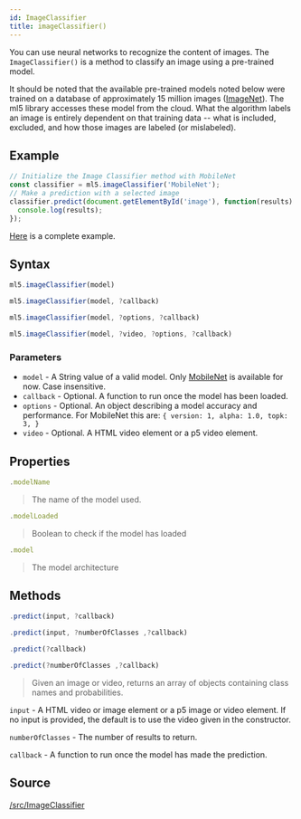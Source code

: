 ```yaml
---
id: ImageClassifier
title: imageClassifier()
---
```


You can use neural networks to recognize the content of images. The `ImageClassifier()` is a method to classify an image using a pre-trained model.

It should be noted that the available pre-trained models noted below were trained on a database of approximately 15 million images ([ImageNet](http://www.image-net.org/)). The ml5 library accesses
these model from the cloud. What the algorithm labels an image is entirely dependent on that training data -- what is included, excluded, and how those images are labeled (or mislabeled).

## Example

```javascript
// Initialize the Image Classifier method with MobileNet
const classifier = ml5.imageClassifier('MobileNet');
// Make a prediction with a selected image
classifier.predict(document.getElementById('image'), function(results) {
  console.log(results);
});
```

[Here](https://github.com/ml5js/ml5-examples/blob/master/p5js/ImageClassification/sketch.js) is a complete example.

## Syntax
  ```javascript
  ml5.imageClassifier(model)
  ```

  ```javascript
  ml5.imageClassifier(model, ?callback)
  ```

  ```javascript
  ml5.imageClassifier(model, ?options, ?callback)
  ```

  ```javascript
  ml5.imageClassifier(model, ?video, ?options, ?callback)
  ```

### Parameters

  - `model` - A String value of a valid model. Only [MobileNet](https://github.com/tensorflow/tfjs-models/tree/master/MobileNet) is available for now. Case insensitive.
  - `callback` - Optional. A function to run once the model has been loaded.
  - `options` - Optional. An object describing a model accuracy and performance. For MobileNet this are: `{ version: 1,
    alpha: 1.0, topk: 3, }`
  - `video` - Optional. A HTML video element or a p5 video element.

## Properties

  ```javascript
  .modelName
  ```
  > The name of the model used.

  ```javascript
  .modelLoaded
  ```
  > Boolean to check if the model has loaded

  ```javascript
  .model
  ```
  > The model architecture

## Methods

  ```javascript
  .predict(input, ?callback)
  ```

  ```javascript
  .predict(input, ?numberOfClasses ,?callback)
  ```

  ```javascript
  .predict(?callback)
  ```

  ```javascript
  .predict(?numberOfClasses ,?callback)
  ```

  > Given an image or video, returns an array of objects containing class names and probabilities.

  `input` -  A HTML video or image element or a p5 image or video element. If no input is provided, the default is to use the video given in the constructor.

  `numberOfClasses` -  The number of results to return.

  `callback` - A function to run once the model has made the prediction.

## Source

[/src/ImageClassifier](https://github.com/ml5js/ml5-library/blob/master/src/ImageClassifier/)
